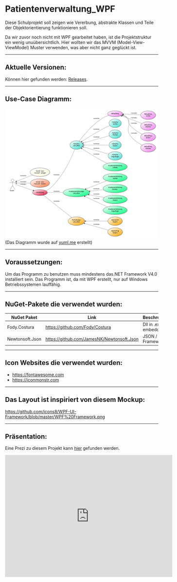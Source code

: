 # Patientenverwaltung_WPF

Diese Schulprojekt soll zeigen wie Vererbung, abstrakte Klassen und Teile der Objektorientierung funktionieren soll.

Da wir zuvor noch nicht mit WPF gearbeitet haben, ist die Projektstruktur ein wenig unuübersichtlich.
Hier wollten wir das MVVM (Model-View-ViewModel) Muster verwenden, was aber nicht ganz geglückt ist.

___
## Aktuelle Versionen:

Können hier gefunden werden: [Releases](https://github.com/john-dederer/Patientenverwaltung_WPF/releases).

___
## Use-Case Diagramm:

![Use-case](https://github.com/john-dederer/Patientenverwaltung_WPF/raw/master/Documentation/graphs/Use-Case.png)
(Das Diagramm wurde auf [yuml.me](https://yuml.me) erstellt)

___
## Voraussetzungen:

Um das Programm zu benutzen muss mindestens das.NET Framework V4.0 installiert sein. 
Das Programm ist, da mit WPF erstellt, nur auf Windows Betriebssystemen lauffähig.

___
## NuGet-Pakete die verwendet wurden:
NuGet Paket | Link | Beschreibung
--- | --- | ---
Fody.Costura | https://github.com/Fody/Costura | Dll in .exe embedden
Newtonsoft.Json | https://github.com/JamesNK/Newtonsoft.Json | JSON / XML Framework

___
## Icon Websites die verwendet wurden:

- https://fontawesome.com
- https://iconmonstr.com

___
## Das Layout ist inspiriert von diesem Mockup:

https://github.com/icons8/WPF-UI-Framework/blob/master/WPF%20Framework.png

___
## Präsentation:

Eine Prezi zu diesem Projekt kann [hier](http://prezi.com/tdwwnjwaxdfe/?utm_campaign=share&utm_medium=copy&rc=ex0share) gefunden werden.

<iframe id="iframe_container" webkitallowfullscreen="" mozallowfullscreen="" allowfullscreen="" src="https://prezi.com/embed/tdwwnjwaxdfe/?bgcolor=ffffff&amp;lock_to_path=0&amp;autoplay=0&amp;autohide_ctrls=0&amp;landing_data=bHVZZmNaNDBIWnNjdEVENDRhZDFNZGNIUE43MHdLNWpsdFJLb2ZHanI0eXA4UzFYY1NSWXAxUGFtdDNyQlhnUkdnPT0&amp;landing_sign=ovYLSFPIXP-jS8WzE1RN3_W7E_SEpFuhmN71PkJtw2Y" width="550" height="400" frameborder="0"></iframe>
